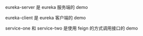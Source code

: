eureka-server 是 eureka 服务端的 demo

eureka-client 是 eureka 客户端的 demo

service-one 和 service-two 是使用 feign 的方式调用接口的 demo
